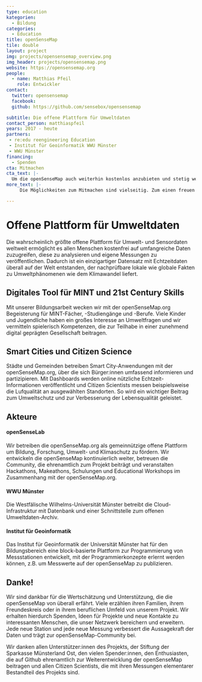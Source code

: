 ```yaml
---
type: education
kategorien:
  - Bildung
categories:
  - Education
title: openSenseMap
tile: double
layout: project
img: projects/opensensemap_overview.png
img_header: projects/opensensemap.png
website: https://opensensemap.org
people:
  - name: Matthias Pfeil
    role: Entwickler
contact:
  twitter: opensensemap
  facebook: 
  github: https://github.com/sensebox/opensensemap

subtitle: Die offene Plattform für Umweltdaten
contact_person: matthiaspfeil
years: 2017 - heute
partners:
 - re:edu reengineering Education
 - Institut für Geoinformatik WWU Münster
 - WWU Münster
financing:
  - Spenden
cta: Mitmachen
cta_text: |-
  Um die openSenseMap auch weiterhin kostenlos anzubieten und stetig weiterzuentwickeln sind wir auf Spenden angewiesen. Hier gehts zum <a href="https://github.com/sensebox/">Spendenportal</a> Betterplace
more_text: |-
     Die Möglichkeiten zum Mitmachen sind vielseitig. Zum einen freuen wir uns natürlich über jede neue Messstation auf der Karte, zum anderen natürlich über Arbeit am Code <a href="https://github.com/sensebox/">hier</a>.

---
```


# Offene Plattform für Umweltdaten
Die wahrscheinlich größte offene Platt­form für Umwelt- und Sensordaten weltweit ermöglicht es allen Menschen kostenfrei auf umfangreiche Daten zuzugreifen, diese zu analysieren und eigene Messungen zu veröffentlichen. Dadurch ist ein einzigartiger Datensatz mit Echtzeitdaten überall auf der Welt entstanden, der nach­prüf­bare lokale wie globale Fakten zu Umwelt­phänomenen wie dem Klimawandel liefert.

## Digitales Tool für MINT und 21st Century Skills
Mit unserer Bildungsarbeit wecken wir mit der openSenseMap.org Begeisterung für MINT-Fächer, -Studiengänge und -Berufe. Viele Kinder und Jugendliche haben ein großes Interesse an Umweltfragen und wir vermitteln spielerisch Kompetenzen, die zur Teilhabe in einer zunehmend digital geprägten Gesellschaft beitragen.

## Smart Cities und Citizen Science
Städte und Gemeinden betreiben Smart City-Anwendungen mit der openSenseMap.org, über die sich Bürger:innen umfassend informieren und partizipieren. Mit Dashboards werden online nützliche Echtzeit-Informationen veröffentlicht und Citizen Scientists messen beispielsweise die Lufqualität an ausgewählten Standorten. So wird ein wichtiger Beitrag zum Umweltschutz und zur Verbesserung der Lebensqualität geleistet.

## Akteure

#### openSenseLab
Wir betreiben die openSenseMap.org als gemeinnützige offene Plattform um Bildung, Forschung, Umwelt- und Klimaschutz zu fördern. Wir entwickeln die openSenseMap kontinuierlich weiter, betreuen die Community, die ehrenamtlich zum Projekt beiträgt und veranstalten Hackathons, Makeathons, Schulungen und Educational Workshops im Zusammenhang mit der openSenseMap.org.

#### WWU Münster
Die Westfälische Wilhelms-Universität Münster betreibt die Cloud-Infrastruktur mit Datenbank und einer Schnittstelle zum offenen Umweltdaten-Archiv.

#### Institut für Geoinformatik
Das Institut für Geoinformatik der Universität Münster hat für den Bildungsbereich eine block-basierte Plattform zur Programmierung von Messstationen entwickelt, mit der Programmierkonzepte erlernt werden können, z.B. um Messwerte auf der openSenseMap zu publizieren.

## Danke!

Wir sind dankbar für die Wertschätzung und Unterstützung, die die openSenseMap von überall erfährt. Viele erzählen ihren Familien, ihrem Freundeskreis oder in ihrem beruflichen Umfeld von unserem Projekt. Wir erhalten hierdurch Spenden, Ideen für Projekte und neue Kontakte zu interessanten Menschen, die unser Netzwerk bereichern und erweitern. Jede neue Station und jede neue Messung verbessert die Aussagekraft der Daten und trägt zur openSenseMap-Community bei.

Wir danken allen Unterstützer:innen des Projekts, der Stiftung der Sparkasse Münsterland Ost, den vielen Spender:innen, den Enthusiasten, die auf Github ehrenamtlich zur Weiterentwicklung der openSenseMap beitragen und allen Citizen Scientists, die mit ihren Messungen elementarer Bestandteil des Projekts sind.

